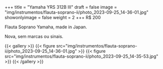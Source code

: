 +++
title = "Yamaha YRS 312B III"
draft = false
image = "img/instrumentos/flauta-soprano-ii/photo_2023-09-25_14-36-01.jpg"
showonlyimage = false
weight = 2
+++
<span class="price">R$ 200</span>

<!--more-->
Flauta Soprano Yamaha, made in Japan.

Nova, sem marcas ou sinais.

{{< gallery >}}
{{< figure src="img/instrumentos/flauta-soprano-ii/photo_2023-09-25_14-36-01.jpg" >}}
{{< figure src="img/instrumentos/flauta-soprano-ii/photo_2023-09-25_14-35-53.jpg" >}}
{{< /gallery >}}

